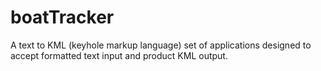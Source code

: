 # boatTracker
A text to KML (keyhole markup language) set of applications designed to accept formatted text input and product KML output.
